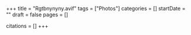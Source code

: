 +++
title = "Rgtbnynyny.avif"
tags = ["Photos"]
categories = []
startDate = ""
draft = false
pages = []

citations = []
+++
